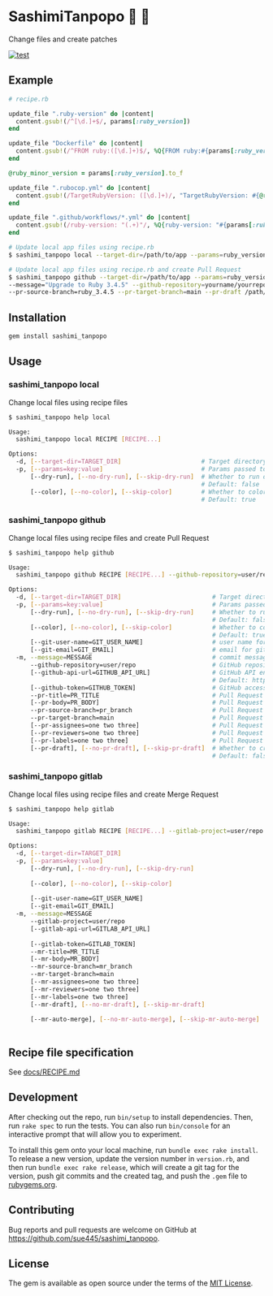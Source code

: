 # SashimiTanpopo :sushi: :blossom:
Change files and create patches

[![test](https://github.com/sue445/sashimi_tanpopo/actions/workflows/test.yml/badge.svg)](https://github.com/sue445/sashimi_tanpopo/actions/workflows/test.yml)

## Example
```ruby
# recipe.rb

update_file ".ruby-version" do |content|
  content.gsub!(/^[\d.]+$/, params[:ruby_version])
end

update_file "Dockerfile" do |content|
  content.gsub!(/^FROM ruby:([\d.]+)$/, %Q{FROM ruby:#{params[:ruby_version]}})
end

@ruby_minor_version = params[:ruby_version].to_f

update_file ".rubocop.yml" do |content|
  content.gsub!(/TargetRubyVersion: ([\d.]+)/, "TargetRubyVersion: #{@ruby_minor_version}")
end

update_file ".github/workflows/*.yml" do |content|
  content.gsub!(/ruby-version: "(.+)"/, %Q{ruby-version: "#{params[:ruby_version]}"})
end
```

```bash
# Update local app files using recipe.rb
$ sashimi_tanpopo local --target-dir=/path/to/app --params=ruby_version:3.4.5 /path/to/recipe.rb

# Update local app files using recipe.rb and create Pull Request
$ sashimi_tanpopo github --target-dir=/path/to/app --params=ruby_version:3.4.5 \
--message="Upgrade to Ruby 3.4.5" --github-repository=yourname/yourrepo --pr-title="Upgrade to Ruby 3.4.5" \
--pr-source-branch=ruby_3.4.5 --pr-target-branch=main --pr-draft /path/to/recipe.rb
```

## Installation
```bash
gem install sashimi_tanpopo
```

## Usage
### sashimi_tanpopo local
Change local files using recipe files

```bash
$ sashimi_tanpopo help local

Usage:
  sashimi_tanpopo local RECIPE [RECIPE...]

Options:
  -d, [--target-dir=TARGET_DIR]                      # Target directory. Default: current directory
  -p, [--params=key:value]                           # Params passed to recipe file
      [--dry-run], [--no-dry-run], [--skip-dry-run]  # Whether to run dry run
                                                     # Default: false
      [--color], [--no-color], [--skip-color]        # Whether to colorize output
                                                     # Default: true
```

### sashimi_tanpopo github
Change local files using recipe files and create Pull Request

```bash
$ sashimi_tanpopo help github

Usage:
  sashimi_tanpopo github RECIPE [RECIPE...] --github-repository=user/repo --pr-source-branch=pr_branch --pr-target-branch=main --pr-title=PR_TITLE -m, --message=MESSAGE

Options:
  -d, [--target-dir=TARGET_DIR]                         # Target directory. Default: current directory
  -p, [--params=key:value]                              # Params passed to recipe file
      [--dry-run], [--no-dry-run], [--skip-dry-run]     # Whether to run dry run
                                                        # Default: false
      [--color], [--no-color], [--skip-color]           # Whether to colorize output
                                                        # Default: true
      [--git-user-name=GIT_USER_NAME]                   # user name for git commit. Default: username of user authenticated with token
      [--git-email=GIT_EMAIL]                           # email for git commit. Default: <git_user_name>@users.noreply.<github_host>
  -m, --message=MESSAGE                                 # commit message
      --github-repository=user/repo                     # GitHub repository for Pull Request [$GITHUB_REPOSITORY]
      [--github-api-url=GITHUB_API_URL]                 # GitHub API endpoint. Either --github-api-url or $GITHUB_API_URL is required [$GITHUB_API_URL]
                                                        # Default: https://api.github.com
      [--github-token=GITHUB_TOKEN]                     # GitHub access token. Either --github-token or $GITHUB_TOKEN is required [$GITHUB_TOKEN]
      --pr-title=PR_TITLE                               # Pull Request title
      [--pr-body=PR_BODY]                               # Pull Request body
      --pr-source-branch=pr_branch                      # Pull Request source branch (a.k.a. head branch)
      --pr-target-branch=main                           # Pull Request target branch (a.k.a. base branch). Either --pr-target-branch or $GITHUB_REF_NAME is required [$GITHUB_REF_NAME]
      [--pr-assignees=one two three]                    # Pull Request assignees
      [--pr-reviewers=one two three]                    # Pull Request reviewers
      [--pr-labels=one two three]                       # Pull Request labels
      [--pr-draft], [--no-pr-draft], [--skip-pr-draft]  # Whether to create draft Pull Request
                                                        # Default: false
```

### sashimi_tanpopo gitlab
Change local files using recipe files and create Merge Request

```bash
$ sashimi_tanpopo help gitlab

Usage:
  sashimi_tanpopo gitlab RECIPE [RECIPE...] --gitlab-project=user/repo --mr-source-branch=mr_branch --mr-target-branch=main --mr-title=MR_TITLE -m, --message=MESSAGE

Options:
  -d, [--target-dir=TARGET_DIR]                                        # Target directory. Default: current directory
  -p, [--params=key:value]                                             # Params passed to recipe file
      [--dry-run], [--no-dry-run], [--skip-dry-run]                    # Whether to run dry run
                                                                       # Default: false
      [--color], [--no-color], [--skip-color]                          # Whether to colorize output
                                                                       # Default: true
      [--git-user-name=GIT_USER_NAME]                                  # user name for git commit. Default: username of user authenticated with token
      [--git-email=GIT_EMAIL]                                          # email for git commit. Default: <git_user_name>@noreply.<gitlab_host>
  -m, --message=MESSAGE                                                # commit message
      --gitlab-project=user/repo                                       # GitLab project for Merge Request [$GITLAB_PROJECT, $CI_PROJECT_PATH]
      [--gitlab-api-url=GITLAB_API_URL]                                # GitLab API endpoint. Either --gitlab-api-url, $GITLAB_API_URL or $CI_API_V4_URL is required [$GITLAB_API_URL, $CI_API_V4_URL]
                                                                       # Default: https://gitlab.com/api/v4
      [--gitlab-token=GITLAB_TOKEN]                                    # GitLab access token. Either --gitlab-token or $GITLAB_TOKEN is required [$GITLAB_TOKEN]
      --mr-title=MR_TITLE                                              # Merge Request title
      [--mr-body=MR_BODY]                                              # Merge Request body
      --mr-source-branch=mr_branch                                     # Merge Request source branch
      --mr-target-branch=main                                          # Merge Request target branch). Either --mr-target-branch, $MR_TARGET_BRANCH or $CI_DEFAULT_BRANCH is required [$MR_TARGET_BRANCH, $CI_DEFAULT_BRANCH]
      [--mr-assignees=one two three]                                   # Merge Request assignees
      [--mr-reviewers=one two three]                                   # Merge Request reviewers
      [--mr-labels=one two three]                                      # Merge Request labels
      [--mr-draft], [--no-mr-draft], [--skip-mr-draft]                 # Whether to create draft Merge Request
                                                                       # Default: false
      [--mr-auto-merge], [--no-mr-auto-merge], [--skip-mr-auto-merge]  # Whether to set auto-merge to Merge Request
                                                                       # Default: false
```

## Recipe file specification
See [docs/RECIPE.md](docs/RECIPE.md)

## Development

After checking out the repo, run `bin/setup` to install dependencies. Then, run `rake spec` to run the tests. You can also run `bin/console` for an interactive prompt that will allow you to experiment.

To install this gem onto your local machine, run `bundle exec rake install`. To release a new version, update the version number in `version.rb`, and then run `bundle exec rake release`, which will create a git tag for the version, push git commits and the created tag, and push the `.gem` file to [rubygems.org](https://rubygems.org).

## Contributing

Bug reports and pull requests are welcome on GitHub at https://github.com/sue445/sashimi_tanpopo.

## License

The gem is available as open source under the terms of the [MIT License](https://opensource.org/licenses/MIT).
